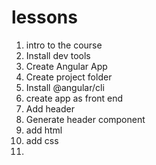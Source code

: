 # lessons
1. intro to the course
2. Install dev tools
3. Create Angular App
  1. Create project folder
  2. Install @angular/cli
  3. create app as front end
4. Add header
  1. Generate header component
  2. add html
  3. add css
5. 